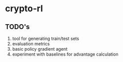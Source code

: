 # crypto-rl

## TODO's
1. tool for generating train/test sets
2. evaluation metrics
3. basic policy gradient agent
4. experiment with baselines for advantage calculation
